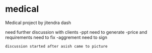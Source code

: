 # medical
Medical project by jitendra dash

need further discussion with clients
	-ppt need to generate
	-price and requirements need to fix
	-aggrement need to sign
	
	discussion started after asish came to picture